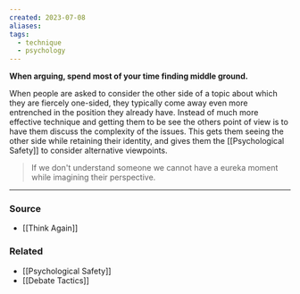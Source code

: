 ```yaml
---
created: 2023-07-08
aliases: 
tags:
  - technique
  - psychology
---
```

**When arguing, spend most of your time finding middle ground.**

When people are asked to consider the other side of a topic about which they are fiercely one-sided, they typically come away even more entrenched in the position they already have. Instead of much more effective technique and getting them to be see the others point of view is to have them discuss the complexity of the issues. This gets them seeing the other side while retaining their identity, and gives them the [[Psychological Safety]] to consider alternative viewpoints.

> If we don't understand someone we cannot have a eureka moment while imagining their perspective.
> 

---

### Source
- [[Think Again]]

### Related
- [[Psychological Safety]] 
- [[Debate Tactics]]
